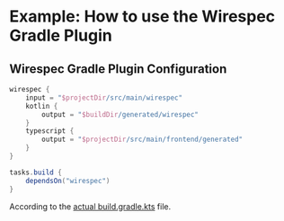 # Example: How to use the Wirespec Gradle Plugin
## Wirespec Gradle Plugin Configuration
```gradle
wirespec {
    input = "$projectDir/src/main/wirespec"
    kotlin {
        output = "$buildDir/generated/wirespec"
    }
    typescript {
        output = "$projectDir/src/main/frontend/generated"
    }
}

tasks.build {
    dependsOn("wirespec")
}
```
According to the [actual build.gradle.kts](build.gradle.kts) file.
